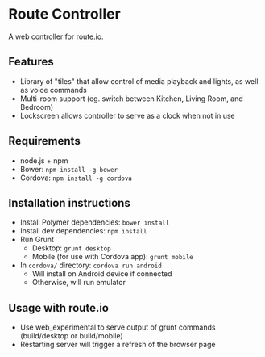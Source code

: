 Route Controller
================

A web controller for [route.io](http://route.io).

## Features

* Library of "tiles" that allow control of media playback and lights, as well as
voice commands
* Multi-room support (eg. switch between Kitchen, Living Room, and Bedroom)
* Lockscreen allows controller to serve as a clock when not in use

## Requirements

* node.js + npm
* Bower: `npm install -g bower`
* Cordova: `npm install -g cordova`

## Installation instructions

* Install Polymer dependencies: `bower install`
* Install dev dependencies: `npm install`
* Run Grunt
  * Desktop: `grunt desktop`
  * Mobile (for use with Cordova app): `grunt mobile`
* In `cordova/` directory: `cordova run android`
  * Will install on Android device if connected
  * Otherwise, will run emulator

## Usage with route.io

* Use web_experimental to serve output of grunt commands (build/desktop or
build/mobile)
* Restarting server will trigger a refresh of the browser page
